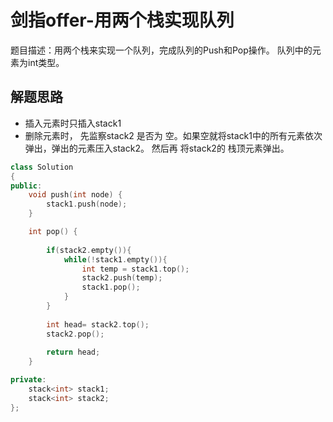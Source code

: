 # 剑指offer-用两个栈实现队列

题目描述：用两个栈来实现一个队列，完成队列的Push和Pop操作。 队列中的元素为int类型。

## 解题思路

- 插入元素时只插入stack1
- 删除元素时， 先监察stack2 是否为 空。如果空就将stack1中的所有元素依次弹出，弹出的元素压入stack2。 
然后再 将stack2的 栈顶元素弹出。

```c++
class Solution
{
public:
    void push(int node) {
        stack1.push(node);
    }

    int pop() {
        
        if(stack2.empty()){
            while(!stack1.empty()){
                int temp = stack1.top();
                stack2.push(temp);
                stack1.pop();
            }
        }
         
        int head= stack2.top();
        stack2.pop();
        
        return head;
    }

private:
    stack<int> stack1;
    stack<int> stack2;
};
```
